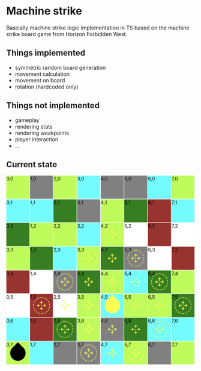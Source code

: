 # Machine strike

Basically machine strike logic implementation in TS based on the machine strike board game from Horizon Forbidden West.

## Things implemented
- symmetric random board generation
- movement calculation
- movement on board
- rotation (hardcoded only)

## Things not implemented
- gameplay
- rendering stats
- rendering weakpoints
- player interaction
- ...

## Current state

![Machine strike](./demo.png)